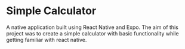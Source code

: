 # Simple Calculator

A native application built using React Native and Expo. The aim of this project was to create a simple calculator with basic functionality while getting familiar with react native.
